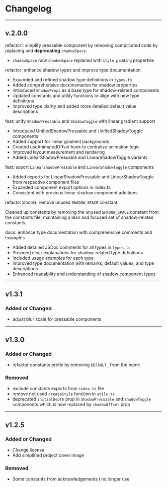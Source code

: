 # Changelog

---

## v.2.0.0

refactor!: simplify pressable component by removing complicated code by replacing and **deprecating** `shadowSpace`.

- `shadowSpace` now `shadowSpace` replaced with `style.padding` properties

refactor: enhance shadow types and improve type documentation

- Expanded and refined shadow type definitions in `types.ts`
- Added comprehensive documentation for shadow properties
- Introduced `ShadowProps` as a base type for shadow-related components
- Updated constants and utility functions to align with new type definitions
- Improved type clarity and added more detailed default value descriptions

feat: unify `ShadowPressable` and `ShadowToggle` with linear gradient support

- Introduced UnifiedShadowPressable and UnifiedShadowToggle components
- Added support for linear gradient backgrounds
- Created useAnimatedOffset hook to centralize animation logic
- Improved layout measurement and rendering
- Added LinearShadowPressable and LinearShadowToggle variants

feat: export `LinearShadowPressable` and `LinearShadowToggle` components

- Added exports for LinearShadowPressable and LinearShadowToggle from respective component files
- Expanded component export options in index.ts
- Consistent with previous linear shadow component additions

refactor(chore): remove unused `SHADOW_SPACE` constant

Cleaned up constants by removing the unused `SHADOW_SPACE` constant from the constants file, maintaining a lean and focused set of shadow-related constants.

docs: enhance type documentation with comprehensive comments and examples

- Added detailed JSDoc comments for all types in `types.ts`
- Provided clear explanations for shadow-related type definitions
- Included usage examples for each type
- Improved type documentation with remarks, default values, and type descriptions
- Enhanced readability and understanding of shadow component types

---

## v1.3.1

### Added or Changed

- adjust blur scale for pressable components

---

## v1.3.0

### Added or Changed

- refactor constants prefix by removing `DEFAULT_` from the name

### Removed

- exclude constants exports from `index.ts` file
- remove not used `createStyle` function in `utils.ts`
- deprecated `initialDepth` prop in `ShadowPressable` and `ShadowToggle` components which is now replaced by `shadowOffset` prop

---

## v1.2.5

### Added or Changed

- Change license;
- Add simplified project cover image

### Removed

- Some constants from acknowledgements I no longer use
